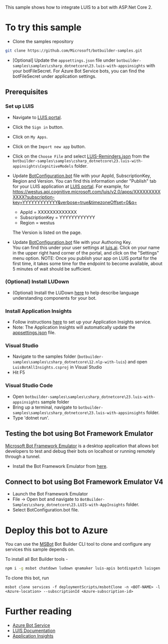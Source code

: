 ﻿﻿This sample shows how to integrate LUIS to a bot with ASP.Net Core 2. 

# To try this sample
- Clone the samples repository
```bash
git clone https://github.com/Microsoft/botbuilder-samples.git
```
- [Optional] Update the `appsettings.json` file under `botbuilder-samples\samples\csharp_dotnetcore\23.luis-with-appsinsights` with your botFileSecret.  For Azure Bot Service bots, you can find the botFileSecret under application settings.

## Prerequisites
### Set up LUIS
- Navigate to [LUIS portal](https://www.luis.ai).
- Click the `Sign in` button.
- Click on `My Apps`.
- Click on the `Import new app` button.
- Click on the `Choose File` and select [LUIS-Reminders.json](LUIS-Reminders.json) from the `botbuilder-samples\samples\csharp_dotnetcore\23.luis-with-appinsights\CognitiveModels` folder.
- Update [BotConfiguration.bot](BotConfiguration.bot) file with your AppId, SubscriptionKey, Region and Version. 
    You can find this information under "Publish" tab for your LUIS application at [LUIS portal](https://www.luis.ai).  For example, for
	https://westus.api.cognitive.microsoft.com/luis/v2.0/apps/XXXXXXXXXXXXX?subscription-key=YYYYYYYYYYYY&verbose=true&timezoneOffset=0&q= 

    - AppId = XXXXXXXXXXXXX
    - SubscriptionKey = YYYYYYYYYYYY
    - Region =  westus

    The Version is listed on the page.
- Update [BotConfiguration.bot](BotConfiguration.bot) file with your Authoring Key.  
    You can find this under your user settings at [luis.ai](https://www.luis.ai).  Click on your name in the upper right hand corner of the portal, and click on the "Settings" menu option.
NOTE: Once you publish your app on LUIS portal for the first time, it takes some time for the endpoint to become available, about 5 minutes of wait should be sufficient.
### (Optional) Install LUDown
- (Optional) Install the LUDown [here](https://github.com/Microsoft/botbuilder-tools/tree/master/packages/LUDown) to help describe language understanding components for your bot.
### Install Application Insights
  -  Follow instructions [here](https://docs.microsoft.com/en-us/azure/application-insights/app-insights-asp-net-core) to set up your Application Insights service.
  - Note: The Application Insights will automatically update the [appsettings.json](appsettings.json) file.

### Visual Studio
- Navigate to the samples folder (`botbuilder-samples\samples\csharp_dotnetcore\12.nlp-with-luis`) and open `LuisBotAllInsights.csproj` in Visual Studio 
- Hit F5

### Visual Studio Code
- Open `botbuilder-samples\samples\csharp_dotnetcore\23.luis-with-appsinsights` sample folder
- Bring up a terminal, navigate to `botbuilder-samples\samples\csharp_dotnetcore\23.luis-with-appsinsights` folder.
- Type 'dotnet run'.

## Testing the bot using Bot Framework Emulator
[Microsoft Bot Framework Emulator](https://aka.ms/botframeworkemulator) is a desktop application that allows bot developers to test and debug their bots on localhost or running remotely through a tunnel.

- Install the Bot Framework Emulator from [here](https://aka.ms/botframeworkemulator).

## Connect to bot using Bot Framework Emulator V4
- Launch the Bot Framework Emulator
- File -> Open bot and navigate to `BotBuilder-Samples\csharp_dotnetcore\23.LUIS-with-AppInsights` folder.
- Select BotConfiguration.bot file.

# Deploy this bot to Azure
You can use the [MSBot](https://github.com/microsoft/botbuilder-tools) Bot Builder CLI tool to clone and configure any services this sample depends on. 

To install all Bot Builder tools - 
```bash
npm i -g msbot chatdown ludown qnamaker luis-apis botdispatch luisgen
```
To clone this bot, run
```
msbot clone services -f deploymentScripts/msbotClone -n <BOT-NAME> -l <Azure-location> --subscriptionId <Azure-subscription-id>
```

# Further reading
- [Azure Bot Service](https://docs.microsoft.com/en-us/azure/bot-service/bot-service-overview-introduction?view=azure-bot-service-4.0)
- [LUIS Documentation](https://docs.microsoft.com/en-us/azure/cognitive-services/LUIS/)
- [Application Insights](https://azure.microsoft.com/en-us/services/application-insights/)

